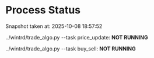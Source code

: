 # Process Status

Snapshot taken at: 2025-10-08 18:57:52

../wintrd/trade_algo.py --task price_update: **NOT RUNNING**

../wintrd/trade_algo.py --task buy_sell: **NOT RUNNING**

